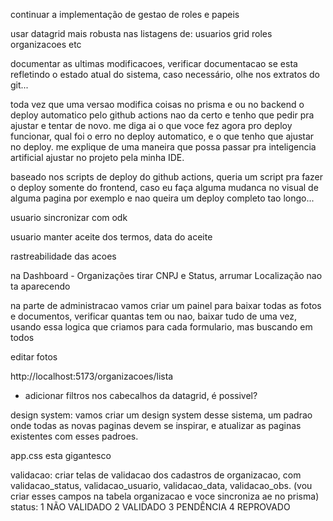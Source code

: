 
continuar a implementação de gestao de roles e papeis

usar datagrid mais robusta nas listagens de:
usuarios
grid
roles
organizacoes etc

documentar as ultimas modificacoes, verificar documentacao se esta refletindo o estado atual do sistema, caso necessário, olhe nos extratos do git...

toda vez que uma versao modifica coisas no prisma e ou no backend o deploy automatico pelo github actions nao da certo e tenho que pedir pra ajustar e tentar de novo.
me diga ai o que voce fez agora pro deploy funcionar, qual foi o erro no deploy automatico, e o que tenho que ajustar no deploy. me explique de uma maneira que possa passar pra inteligencia artificial ajustar no projeto pela minha IDE.

baseado nos scripts de deploy do github actions, queria um script pra fazer o deploy somente do frontend, caso eu faça alguma mudanca no visual de alguma pagina por exemplo e nao queira um deploy completo tao longo...

usuario sincronizar com odk

usuario manter aceite dos termos, data do aceite

rastreabilidade das acoes

na Dashboard - Organizações tirar  CNPJ	e	Status, 
arrumar Localização nao ta aparecendo

na parte de administracao vamos criar um painel para baixar todas as fotos e documentos, verificar quantas tem ou nao, baixar tudo de uma vez, usando essa logica que criamos para cada formulario, mas buscando em todos 

editar fotos

http://localhost:5173/organizacoes/lista
- adicionar filtros nos cabecalhos da datagrid, é possivel?



design system:
vamos criar um design system desse sistema, um padrao onde todas as novas paginas devem se inspirar, e atualizar as paginas existentes com esses padroes.

app.css esta gigantesco

validacao: criar telas de validacao dos cadastros de organizacao, com validacao_status, validacao_usuario, validacao_data, validacao_obs.  (vou criar esses campos na tabela organizacao e voce sincroniza ae no prisma)
status:
1	NÃO VALIDADO
2	VALIDADO
3	PENDÊNCIA
4	REPROVADO